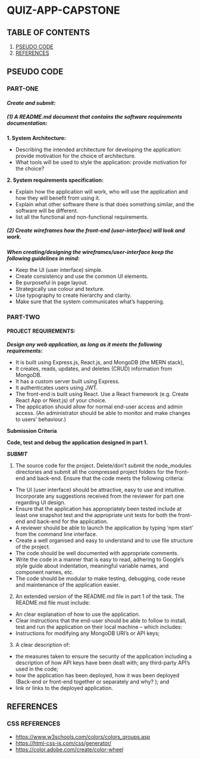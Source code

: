 # QUIZ-APP-CAPSTONE

## TABLE OF CONTENTS
1. [PSEUDO CODE](#pseudo-code)
2. [REFERENCES](#references)

## PSEUDO CODE
### PART-ONE
#### ***Create and submit:***
##### (1) **A README.md document that contains the software requirements documentation:**

**1. System Architecture:**
- Describing the intended architecture for developing the application: provide motivation for the choice of architecture.
- What tools will be used to style the application: provide motivation for the choice?

**2. System requirements specification:**

- Explain how the application will work, who will use the application and how they will benefit from using it.
- Explain what other software there is that does something similar, and the software will be different.
- list all the functional and non-functional requirements. 

##### (2)	Create wireframes how the front-end (user-interface) will look and work.
***When creating/designing the wireframes/user-interface keep the following guidelines in mind:***
- Keep the UI (user interface) simple.
- Create consistency and use the common UI elements.
- Be purposeful in page layout.
- Strategically use colour and texture.
- Use typography to create hierarchy and clarity.
- Make sure that the system communicates what’s happening.

### PART-TWO

#### PROJECT REQUIREMENTS:

***Design any web application, as long as it meets the following requirements:***

-	It is built using Express.js, React.js, and MongoDB (the MERN stack),
-	It creates, reads, updates, and deletes (CRUD) information from MongoDB.
-	It has a custom server built using Express.
-	It authenticates users using JWT.
-	The front-end is built using React. Use a React framework (e.g. Create React App or Next.js) of your choice.	
-	The application should allow for normal end-user access and admin access. (An administrator should be able to monitor and make changes to users’ behaviour.)

**Submission Criteria**

**Code, test and debug the application designed in part 1.**

***SUBMIT***
1.	The source code for the project. Delete/don’t submit the node_modules directories and submit all the compressed project folders for the front-end and back-end. Ensure that the code meets the following criteria:
- The UI  (user interface) should be attractive, easy to use and intuitive. Incorporate any suggestions received from the reviewer for part one regarding UI design.
-	Ensure that the application has appropriately been tested include at least one snapshot test and the appropriate unit tests for both the front-end and back-end for the application.
- A reviewer should be able to launch the application by typing ‘npm start’ from the command line interface.
-	Create a well organised and easy to understand and to use file structure of the project.
-	The code should be well documented with appropriate comments.
-	Write the code in a manner that is easy to read, adhering to Google’s style guide about indentation, meaningful variable names, and component names, etc.
-	The code should be modular to make testing, debugging, code reuse and maintenance of the application easier.

2.	An extended version of the README.md file in part 1 of the task. The README.md file must include:
-	An clear explanation of how to use the application.
-	Clear instructions that the end-user should be able to follow to install, test and run the application on their local machine – which includes:
-	Instructions for modifying any MongoDB URI’s or API keys; 
3.	A clear description of: 
-	the measures taken to ensure the security of the application including a description of how API keys have been dealt with; any third-party API’s used in the code; 
-	how the application has been deployed,  how it was been deployed (Back-end or front-end together or separately and why? ); and 
-	link or links to the deployed application.


## REFERENCES

### CSS REFERENCES

- https://www.w3schools.com/colors/colors_groups.asp
- https://html-css-js.com/css/generator/
- https://color.adobe.com/create/color-wheel
